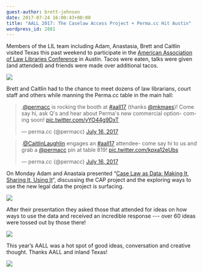 ```yaml
---
guest-author: brett-johnson
date: 2017-07-24 16:00:43+00:00
title: "AALL 2017: The Caselaw Access Project + Perma.cc Hit Austin"
wordpress_id: 2881
---
```


Members of the LIL team including Adam, Anastasia, Brett and Caitlin visited Texas this past weekend to participate in the [American Association of Law Libraries Conference](https://www.aallnet.org/conference) in Austin. Tacos were eaten, talks were given (and attended) and friends were made over additional tacos.

![](https://lil-blog-media.s3.amazonaws.com/IMG_0970-e1500879125760-768x1024.jpg)

Brett and Caitlin had to the chance to meet dozens of law librarians, court staff and others while manning the Perma.cc table in the main hall:

<blockquote class="twitter-tweet" data-lang="en"><p lang="en" dir="ltr">.<a href="https://twitter.com/permacc">@permacc</a> is rocking the booth at <a href="https://twitter.com/hashtag/aall17?src=hash">#aall17</a> (thanks <a href="https://twitter.com/mkmaes">@mkmaes</a>)! Come say hi, ask Q&#39;s and hear about Perma&#39;s new commercial option- coming soon! <a href="https://t.co/yYO44g9DxT">pic.twitter.com/yYO44g9DxT</a></p>&mdash; perma.cc (@permacc) <a href="https://twitter.com/permacc/status/886566559124250624">July 16, 2017</a></blockquote>


<blockquote class="twitter-tweet" data-lang="en"><p lang="en" dir="ltr">.<a href="https://twitter.com/CaitlinLaughlin">@CaitlinLaughlin</a> engages an <a href="https://twitter.com/hashtag/aall17?src=hash">#aall17</a> attendee- come say hi to us and grab a <a href="https://twitter.com/permacc">@permacc</a> pin at table 819! <a href="https://t.co/kpxa12eUbs">pic.twitter.com/kpxa12eUbs</a></p>&mdash; perma.cc (@permacc) <a href="https://twitter.com/permacc/status/886686827314376705">July 16, 2017</a></blockquote>

On Monday Adam and Anastaia presented “[Case Law as Data: Making It, Sharing It, Using It](https://eventmobi.com/aall2017/agenda/213084/1115765)“, discussing the CAP project and the exploring ways to use the new legal data the project is surfacing.

![](https://lil-blog-media.s3.amazonaws.com/IMG_1015-1.jpg)

After their presentation they asked those that attended for ideas on how ways to use the data and received an incredible response --- over 60 ideas were tossed out by those there!

![](https://lil-blog-media.s3.amazonaws.com/222.jpg)

This year’s AALL was a hot spot of good ideas, conversation and creative thought. Thanks AALL and inland Texas!

![](https://lil-blog-media.s3.amazonaws.com/IMG_20170718_200836.jpg)

<script async src="//platform.twitter.com/widgets.js" charset="utf-8"></script>
